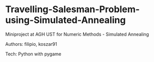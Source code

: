 # Travelling-Salesman-Problem-using-Simulated-Annealing
Miniproject at AGH UST for Numeric Methods - Simulated Annealing

Authors: filipio, koszar91

Tech: Python with pygame
